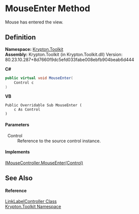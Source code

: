 # MouseEnter Method


Mouse has entered the view.



## Definition
**Namespace:** <a href="79d2eac2-21f4-54ff-7552-b20c33c30600.md">Krypton.Toolkit</a>  
**Assembly:** Krypton.Toolkit (in Krypton.Toolkit.dll) Version: 80.23.10.287+8d7660f9dc5efd033fabe008ebfb904beab6d444

**C#**
``` C#
public virtual void MouseEnter(
	Control c
)
```
**VB**
``` VB
Public Overridable Sub MouseEnter ( 
	c As Control
)
```



#### Parameters
<dl><dt>  Control</dt><dd>Reference to the source control instance.</dd></dl>

#### Implements
<a href="cb0d027f-80de-6104-9f8b-4ff4bcc1aa33.md">IMouseController.MouseEnter(Control)</a>  


## See Also


#### Reference
<a href="ea1542bd-3701-733a-1aae-4563bf322263.md">LinkLabelController Class</a>  
<a href="79d2eac2-21f4-54ff-7552-b20c33c30600.md">Krypton.Toolkit Namespace</a>  
